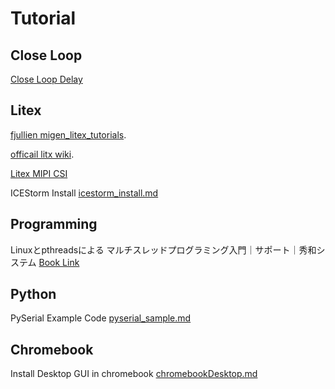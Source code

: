 
# Tutorial

## Close Loop

[Close Loop Delay](subtitles/close_loop_delay.md)

## Litex

[fjullien migen_litex_tutorials](https://github.com/fjullien/migen_litex_tutorials).

[officail litx wiki](https://github.com/enjoy-digital/litex/wiki).

[Litex MIPI CSI](https://github.com/gatecat/litex-nexus-mipi)

ICEStorm Install [icestorm_install.md](subtitles/icestorm_install.md)

## Programming

Linuxとpthreadsによる マルチスレッドプログラミング入門｜サポート｜秀和システム
[Book Link](https://www.shuwasystem.co.jp/support/7980html/5372.html)

## Python

PySerial Example Code [pyserial_sample.md](subtitles/pyserial_sample.md)

## Chromebook

Install Desktop GUI in chromebook [chromebookDesktop.md](subtitles/chromebookDesktop.md)